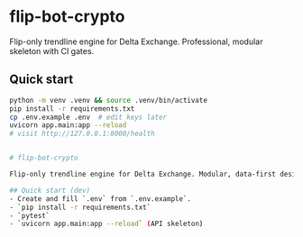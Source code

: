 # flip-bot-crypto

Flip-only trendline engine for Delta Exchange. Professional, modular skeleton with CI gates.

## Quick start
```bash
python -m venv .venv && source .venv/bin/activate
pip install -r requirements.txt
cp .env.example .env  # edit keys later
uvicorn app.main:app --reload
# visit http://127.0.0.1:8000/health


# flip-bot-crypto

Flip-only trendline engine for Delta Exchange. Modular, data-first design.

## Quick start (dev)
- Create and fill `.env` from `.env.example`.
- `pip install -r requirements.txt`
- `pytest`
- `uvicorn app.main:app --reload` (API skeleton)
```
